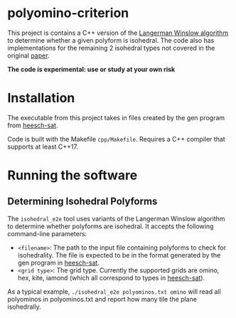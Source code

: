 # polyomino-criterion 

This project is contains a C++ version of the [Langerman Winslow algorithm](https://github.com/andrewwinslow/tiling) to determine whether a given polyform is isohedral. The code also has implementations for the remaining 2 isohedral types not covered in the original [paper](https://arxiv.org/pdf/1507.02762).

**The code is experimental: use or study at your own risk**

# Installation

The executable from this project takes in files created by the gen program from [heesch-sat](https://github.com/isohedral/heesch-sat).

Code is built with the Makefile `cpp/Makefile`. Requires a C++ compiler that supports at least C++17.

# Running the software 

## Determining Isohedral Polyforms 

The `isohedral_e2e` tool uses variants of the Langerman Winslow algorithm to determine whether polyforms are isohedral.  It accepts the following command-line parameters:

 * `<filename>`: The path to the input file containing polyforms to check for isohedrality. The file is expected to be in the format generated by the gen program in [heesch-sat](https://github.com/isohedral/heesch-sat).
 * `<grid type>`: The grid type. Currently the supported grids are omino, hex, kite, iamond (which all correspond to types in [heesch-sat](https://github.com/isohedral/heesch-sat)).

As a typical example, `./isohedral_e2e polyominos.txt omino` will read all polyominos in polyominos.txt and report how many tile the plane isohedrally. 

